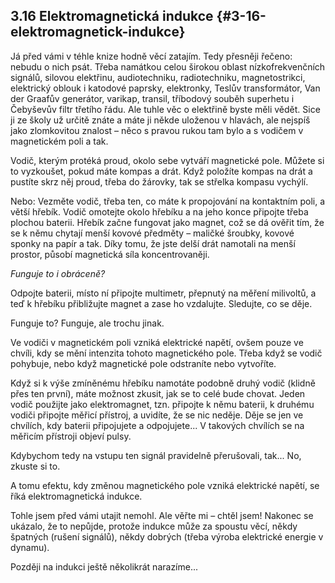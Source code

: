 ## 3.16 Elektromagnetická indukce {#3-16-elektromagnetick-indukce}

Já před vámi v téhle knize hodně věcí zatajím. Tedy přesněji řečeno: nebudu o nich psát. Třeba namátkou celou širokou oblast nízkofrekvenčních signálů, silovou elektřinu, audiotechniku, radiotechniku, magnetostrikci, elektrický oblouk i katodové paprsky, elektronky, Teslův transformátor, Van der Graafův generátor, varikap, transil, tříbodový souběh superhetu i Čebyševův filtr třetího řádu. Ale tuhle věc o elektřině byste měli vědět. Sice ji ze školy už určitě znáte a máte ji někde uloženou v hlavách, ale nejspíš jako zlomkovitou znalost – něco s pravou rukou tam bylo a s vodičem v magnetickém poli a tak.

Vodič, kterým protéká proud, okolo sebe vytváří magnetické pole. Můžete si to vyzkoušet, pokud máte kompas a drát. Když položíte kompas na drát a pustíte skrz něj proud, třeba do žárovky, tak se střelka kompasu vychýlí.

Nebo: Vezměte vodič, třeba ten, co máte k propojování na kontaktním poli, a větší hřebík. Vodič omotejte okolo hřebíku a na jeho konce připojte třeba plochou baterii. Hřebík začne fungovat jako magnet, což se dá ověřit tím, že se k němu chytají menší kovové předměty – maličké šroubky, kovové sponky na papír a tak. Díky tomu, že jste delší drát namotali na menší prostor, působí magnetická síla koncentrovaněji.

_Funguje to i obráceně?_

Odpojte baterii, místo ní připojte multimetr, přepnutý na měření milivoltů, a teď k hřebíku přibližujte magnet a zase ho vzdalujte. Sledujte, co se děje.

Funguje to? Funguje, ale trochu jinak.

Ve vodiči v magnetickém poli vzniká elektrické napětí, ovšem pouze ve chvíli, kdy se mění intenzita tohoto magnetického pole. Třeba když se vodič pohybuje, nebo když magnetické pole odstraníte nebo vytvoříte.

Když si k výše zmíněnému hřebíku namotáte podobně druhý vodič (klidně přes ten první), máte možnost zkusit, jak se to celé bude chovat. Jeden vodič použijte jako elektromagnet, tzn. připojte k němu baterii, k druhému vodiči připojte měřicí přístroj, a uvidíte, že se nic neděje. Děje se jen ve chvílích, kdy baterii připojujete a odpojujete... V takových chvílích se na měřicím přístroji objeví pulsy.

Kdybychom tedy na vstupu ten signál pravidelně přerušovali, tak... No, zkuste si to.

A tomu efektu, kdy změnou magnetického pole vzniká elektrické napětí, se říká elektromagnetická indukce.

Tohle jsem před vámi utajit nemohl. Ale věřte mi – chtěl jsem! Nakonec se ukázalo, že to nepůjde, protože indukce může za spoustu věcí, někdy špatných (rušení signálů), někdy dobrých (třeba výroba elektrické energie v dynamu).

Později na indukci ještě několikrát narazíme...
